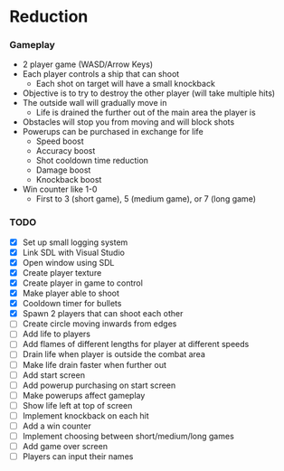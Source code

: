 # Reduction

### Gameplay
- 2 player game (WASD/Arrow Keys)
- Each player controls a ship that can shoot
    - Each shot on target will have a small knockback
- Objective is to try to destroy the other player (will take multiple hits)
- The outside wall will gradually move in
    - Life is drained the further out of the main area the player is
- Obstacles will stop you from moving and will block shots
- Powerups can be purchased in exchange for life
    - Speed boost
    - Accuracy boost
    - Shot cooldown time reduction
    - Damage boost
    - Knockback boost
- Win counter like 1-0
    - First to 3 (short game), 5 (medium game), or 7 (long game)

### TODO
- [x] Set up small logging system
- [x] Link SDL with Visual Studio
- [x] Open window using SDL
- [x] Create player texture
- [x] Create player in game to control
- [x] Make player able to shoot
- [x] Cooldown timer for bullets
- [x] Spawn 2 players that can shoot each other
- [ ] Create circle moving inwards from edges
- [ ] Add life to players
- [ ] Add flames of different lengths for player at different speeds
- [ ] Drain life when player is outside the combat area
- [ ] Make life drain faster when further out
- [ ] Add start screen
- [ ] Add powerup purchasing on start screen
- [ ] Make powerups affect gameplay
- [ ] Show life left at top of screen
- [ ] Implement knockback on each hit
- [ ] Add a win counter
- [ ] Implement choosing between short/medium/long games
- [ ] Add game over screen
- [ ] Players can input their names

